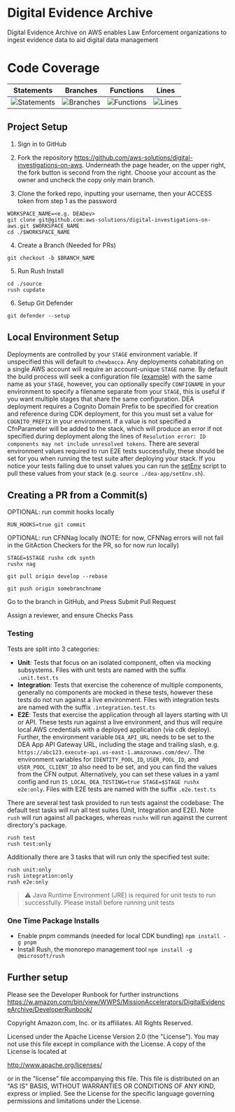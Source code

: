 # Digital Evidence Archive

Digital Evidence Archive on AWS enables Law Enforcement organizations to ingest evidence data to aid digital data management

# Code Coverage

| Statements                                                                               | Branches                                                                             | Functions                                                                              | Lines                                                                          |
| ---------------------------------------------------------------------------------------- | ------------------------------------------------------------------------------------ | -------------------------------------------------------------------------------------- | ------------------------------------------------------------------------------ |
| ![Statements](https://img.shields.io/badge/statements-97.31%25-brightgreen.svg?style=flat) | ![Branches](https://img.shields.io/badge/branches-86.74%25-yellow.svg?style=flat) | ![Functions](https://img.shields.io/badge/functions-92.57%25-brightgreen.svg?style=flat) | ![Lines](https://img.shields.io/badge/lines-97.47%25-brightgreen.svg?style=flat) |


## Project Setup

1. Sign in to GitHub

2. Fork the repository https://github.com/aws-solutions/digital-investigations-on-aws. Underneath the page header, on the upper right, the fork button is second from the right. Choose your account as the owner and uncheck the copy only main branch.

3. Clone the forked repo, inputting your username, then your ACCESS token from step 1 as the password

```
WORKSPACE_NAME=<e.g. DEADev>
git clone git@github.com:aws-solutions/digital-investigations-on-aws.git $WORKSPACE_NAME
cd ./$WORKSPACE_NAME
```

4. Create a Branch (Needed for PRs)

```
git checkout -b $BRANCH_NAME
```

5. Run Rush Install

```
cd ./source
rush cupdate
```

6. Setup Git Defender

```
git defender --setup
```

## Local Environment Setup
Deployments are controlled by your `STAGE` environment variable. If unspecified this will default to `chewbacca`.
Any deployments cohabitating on a single AWS account will require an account-unique `STAGE` name.
By default the build process will seek a configuration file ([example](/source/common/config/chewbacca.json)) with the same name as your `STAGE`, however, you can optionally specify `CONFIGNAME` in your environment to specify a filename separate from your `STAGE`, this is useful if you want multiple stages that share the same configuration.
DEA deployment requires a Cognito Domain Prefix to be specified for creation and reference during CDK deployment, for this you must set a value for `COGNITO_PREFIX` in your environment. If a value is not specified a CfnParameter will be added to the stack, which will produce an error if not specified during deployment along the lines of `Resolution error: ID components may not include unresolved tokens`.
There are several environment values required to run E2E tests successfully, these should be set for you when running the test suite after deploying your stack. If you notice your tests failing due to unset values you can run the [setEnv](/source/dea-app/setEnv.sh) script to pull these values from your stack (e.g. `source ./dea-app/setEnv.sh`).

## Creating a PR from a Commit(s)

OPTIONAL: run commit hooks locally

```
RUN_HOOKS=true git commit
```

OPTIONAL: run CFNNag locally
(NOTE: for now, CFNNag errors will not fail in the GitAction Checkers for the PR, so for now run locally)

```
STAGE=$STAGE rushx cdk synth
rushx nag
```

```
git pull origin develop --rebase
```

```
git push origin somebranchname
```

Go to the branch in GitHub, and Press Submit Pull Request

Assign a reviewer, and ensure Checks Pass

### Testing

Tests are split into 3 categories:

- **Unit**: Tests that focus on an isolated component, often via mocking subsystems. Files with unit tests are named with the suffix `.unit.test.ts`
- **Integration**: Tests that exercise the coherence of multiple components, generally no components are mocked in these tests, however these tests do not run against a live environment. Files with integration tests are named with the suffix `.integration.test.ts`
- **E2E**: Tests that exercise the application through all layers starting with UI or API. These tests run against a live environment, and thus will require local AWS credentials with a deployed application (via cdk deploy). Further, the environment variable `DEA_API_URL` needs to be set to the DEA App API Gateway URL, including the stage and trailing slash, e.g. `https://abc123.execute-api.us-east-1.amazonaws.com/dev/`. The environment variables for `IDENTITY_POOL_ID`, `USER_POOL_ID`, and `USER_POOL_CLIENT_ID` also need to be set, and you can find the values from the CFN output. Alternatively, you can set these values in a yaml config and run `IS_LOCAL_DEA_TESTING=true STAGE=$STAGE rushx e2e:only`. Files with E2E tests are named with the suffix `.e2e.test.ts`

There are several test task provided to run tests against the codebase:
The default test tasks will run all test suites (Unit, Integration and E2E). Note `rush` will run against all packages, whereas `rushx` will run against the current directory's package.
```
rush test
rush test:only
```
Additionally there are 3 tasks that will run only the specified test suite:
```
rush unit:only
rush integration:only
rush e2e:only
```
> :warning: Java Runtime Environment (JRE) is required for unit tests to run successfully. Please install before running unit tests  

### One Time Package Installs

- Enable pnpm commands (needed for local CDK bundling)
  `npm install -g pnpm`
- Install Rush, the monorepo management tool
  `npm install -g @microsoft/rush`

## Further setup

Please see the Developer Runbook for further instrunctions
https://w.amazon.com/bin/view/WWPS/MissionAccelerators/DigitalEvidenceArchive/DeveloperRunbook/

Copyright Amazon.com, Inc. or its affiliates. All Rights Reserved.

Licensed under the Apache License Version 2.0 (the "License"). You may not use this file except in compliance with the License. A copy of the License is located at

http://www.apache.org/licenses/

or in the "license" file accompanying this file. This file is distributed on an "AS IS" BASIS, WITHOUT WARRANTIES OR CONDITIONS OF ANY KIND, express or implied. See the License for the specific language governing permissions and limitations under the License.
